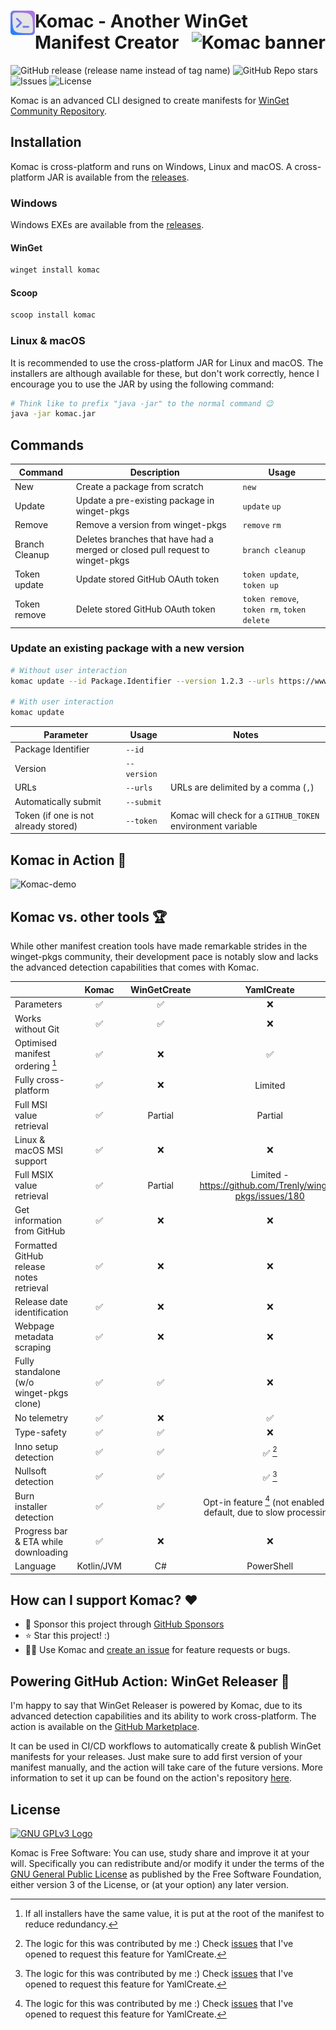 <h1><img src="https://github.com/russellbanks/Komac/raw/main/assets/logo.svg" align="left" height="39" alt="Komac logo"> Komac - Another WinGet Manifest Creator <img src="https://user-images.githubusercontent.com/74878137/217098245-7aa8957b-b34e-4cba-b822-ca7a2448c3b7.svg" align="right" height="39" alt="Komac banner"></h1>

![GitHub release (release name instead of tag name)](https://img.shields.io/github/v/release/russellbanks/komac)
![GitHub Repo stars](https://img.shields.io/github/stars/russellbanks/komac)
![Issues](https://img.shields.io/github/issues/russellbanks/Komac)
![License](https://img.shields.io/github/license/russellbanks/Komac)

Komac is an advanced CLI designed to create manifests for [WinGet Community Repository](https://github.com/microsoft/winget-pkgs).

## Installation

Komac is cross-platform and runs on Windows, Linux and macOS. A cross-platform JAR is available from
the [releases](https://github.com/russellbanks/Komac/releases).

### Windows

Windows EXEs are available from the [releases](https://github.com/russellbanks/Komac/releases).

#### WinGet

```bash
winget install komac
```

#### Scoop

```bash
scoop install komac
```

### Linux & macOS

It is recommended to use the cross-platform JAR for Linux and macOS. The installers are although available for these, but don't work correctly, hence I encourage you to use the JAR by using the following command:

```bash
# Think like to prefix "java -jar" to the normal command 😉
java -jar komac.jar
```

## Commands

| Command        | Description                                                                   | Usage                                      |
| -------------- | ----------------------------------------------------------------------------- | ------------------------------------------ |
| New            | Create a package from scratch                                                 | `new`                                      |
| Update         | Update a pre-existing package in winget-pkgs                                  | `update` `up`                              |
| Remove         | Remove a version from winget-pkgs                                             | `remove` `rm`                              |
| Branch Cleanup | Deletes branches that have had a merged or closed pull request to winget-pkgs | `branch cleanup`                           |
| Token update   | Update stored GitHub OAuth token                                              | `token update`, `token up`                 |
| Token remove   | Delete stored GitHub OAuth token                                              | `token remove`, `token rm`, `token delete` |

### Update an existing package with a new version

```bash
# Without user interaction
komac update --id Package.Identifier --version 1.2.3 --urls https://www.firstUrl.com,https://www.secondUrl.com --submit

# With user interaction
komac update
```

| Parameter                            | Usage       | Notes                                                      |
| ------------------------------------ | ----------- | ---------------------------------------------------------- |
| Package Identifier                   | `--id`      |                                                            |
| Version                              | `--version` |                                                            |
| URLs                                 | `--urls`    | URLs are delimited by a comma (`,`)                        |
| Automatically submit                 | `--submit`  |                                                            |
| Token (if one is not already stored) | `--token`   | Komac will check for a `GITHUB_TOKEN` environment variable |

## Komac in Action 🎥

![Komac-demo](https://user-images.githubusercontent.com/74878137/216784291-de2d5dc8-d6f9-4bde-a059-7a1382c3940b.gif)

## Komac vs. other tools 🏆

While other manifest creation tools have made remarkable strides in the winget-pkgs community, their development pace is
notably slow and lacks the advanced detection capabilities that comes with Komac.

|                                          |   Komac    | WinGetCreate |                              YamlCreate                              |
| ---------------------------------------- | :--------: | :----------: | :------------------------------------------------------------------: |
| Parameters                               |     ✅     |      ✅      |                                  ❌                                  |
| Works without Git                        |     ✅     |      ✅      |                                  ❌                                  |
| Optimised manifest ordering [^1]         |     ✅     |      ❌      |                                  ✅                                  |
| Fully cross-platform                     |     ✅     |      ❌      |                               Limited                                |
| Full MSI value retrieval                 |     ✅     |   Partial    |                               Partial                                |
| Linux & macOS MSI support                |     ✅     |      ❌      |                                  ❌                                  |
| Full MSIX value retrieval                |     ✅     |   Partial    |      Limited - https://github.com/Trenly/winget-pkgs/issues/180      |
| Get information from GitHub              |     ✅     |      ❌      |                                  ❌                                  |
| Formatted GitHub release notes retrieval |     ✅     |      ❌      |                                  ❌                                  |
| Release date identification              |     ✅     |      ❌      |                                  ❌                                  |
| Webpage metadata scraping                |     ✅     |      ❌      |                                  ❌                                  |
| Fully standalone (w/o winget-pkgs clone) |     ✅     |      ✅      |                                  ❌                                  |
| No telemetry                             |     ✅     |      ❌      |                                  ✅                                  |
| Type-safety                              |     ✅     |      ✅      |                                  ❌                                  |
| Inno setup detection                     |     ✅     |      ✅      |                               ✅ [^2]                                |
| Nullsoft detection                       |     ✅     |      ✅      |                               ✅ [^2]                                |
| Burn installer detection                 |     ✅     |      ✅      | Opt-in feature [^2] (not enabled by default, due to slow processing) |
| Progress bar & ETA while downloading     |     ✅     |      ❌      |                                  ❌                                  |
| Language                                 | Kotlin/JVM |      C#      |                              PowerShell                              |

[^1]: If all installers have the same value, it is put at the root of the manifest to reduce redundancy.
[^2]: The logic for this was contributed by me :) Check [issues](https://github.com/Trenly/winget-pkgs/issues?q%253Dauthor%253Arussellbanks) that I've opened to request this feature for YamlCreate.

## How can I support Komac? ❤️

- 🤝 Sponsor this project through [GitHub Sponsors](https://github.com/sponsors/russellbanks)
- ⭐ Star this project! :)
- 🧑‍💻 Use Komac and [create an issue](https://github.com/russellbanks/Komac/issues/new) for feature requests or bugs.

## Powering GitHub Action: WinGet Releaser 🌟

I'm happy to say that WinGet Releaser is powered by Komac, due to its advanced detection capabilities and its ability to work cross-platform. The action is available on the [GitHub Marketplace](https://github.com/marketplace/actions/winget-releaser).

It can be used in CI/CD workflows to automatically create & publish WinGet manifests for your releases. Just make sure to add first version of your manifest manually, and the action will take care of the future versions. More information to set it up can be found on the action's repository [here](https://github.com/vedantmgoyal2009/winget-releaser).

## License

[![GNU GPLv3 Logo](https://www.gnu.org/graphics/gplv3-127x51.png)](http://www.gnu.org/licenses/gpl-3.0.en.html)

Komac is Free Software: You can use, study share and improve it at your will. Specifically you can redistribute and/or
modify it under the terms of the [GNU General Public License](http://www.gnu.org/licenses/gpl-3.0.en.html) as published
by the Free Software Foundation, either version 3 of the License, or (at your option) any later version.
